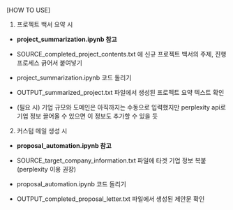 [HOW TO USE]

1) 프로젝트 백서 요약 시

- **project_summarization.ipynb 참고**

- SOURCE_completed_project_contents.txt 에 신규 프로젝트 백서의 주제, 진행 프로세스 긁어서 붙여넣기

- project_summarization.ipynb 코드 돌리기

- OUTPUT_summarized_project.txt 파일에서 생성된 프로젝트 요약 텍스트 확인

- (필요 시) 기업 규모와 도메인은 아직까지는 수동으로 입력했지만 perplexity api로 기업 정보 끌어올 수 있으면 이 정보도 추가할 수 있을 듯



2) 커스텀 메일 생성 시

- **proposal_automation.ipynb 참고**

- SOURCE_target_company_information.txt 파일에 타겟 기업 정보 복붙(perplexity 이용 권장)

- proposal_automation.ipynb 코드 돌리기

- OUTPUT_completed_proposal_letter.txt 파일에서 생성된 제안문 확인
   
